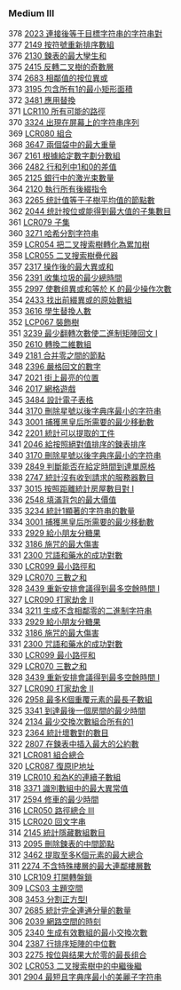 ### Medium III

378 [2023 連接後等于目標字符串的字符串對](./Medium/2023.md)  
377 [2149 按符號重新排序數組](./Medium/2149.md)  
376 [2130 鍊表的最大孿生和](./Medium/2130.md)  
375 [2415 反轉二叉樹的奇數層](./Medium/2415.md)  
374 [2683 相鄰值的按位異或](./Medium/2683.md)  
373 [3195 包含所有1的最小矩形面積](./Medium/3195.md)  
372 [3481 應用替換](./Medium/3481.md)  
371 [LCR110 所有可能的路徑](./Medium/LCR110.md)  
370 [3324 出現在屏幕上的字符串序列](./Medium/3324.md)  
369 [LCR080 組合](./Medium/LCR080.md)  
368 [3647 兩個袋中的最大重量](./Medium/3647.md)  
367 [2161 根據給定數字劃分數組](./Medium/2161.md)   
366 [2482 行和列中1和0的差值](./Medium/2482.md)  
365 [2125 銀行中的激光束數量](./Medium/2125.md)  
364 [2120 執行所有後綴指令](./Medium/2120.md)  
363 [2265 统計值等于子樹平均值的節點數](./Medium/2265.md)  
362 [2044 统計按位或能得到最大值的子集數目](./Medium/2044.md)  
361 [LCR079 子集](./Medium/LCR079.md)  
360 [3271 哈希分割字符串](./Medium/3271.md)  
359 [LCR054 把二叉搜索樹轉化為累加樹](./Medium/LCR054.md)  
358 [LCR055 二叉搜索樹疊代器](./Medium/LCR055.md)  
357 [2317 操作後的最大異或和](./Medium/2317.md)  
356 [2391 收集垃圾的最少總時間](./Medium/2391.md)  
355 [2997 使數组異或和等於 K 的最少操作次數](./Medium/2997.md)  
354 [2433 找出前綴異或的原始數組](./Medium/2433.md)  
353 [3616 學生替換人數](./Medium/3616.md)  
352 [LCP067 裝飾樹](./Medium/LCP067.md)  
351 [3239 最少翻轉次數使二進制矩陣回文 I](./Medium/3239.md)  
350 [2610 轉換二維數組](./Medium/2610.md)  
349 [2181 合并零之間的節點](./Medium/2181.md)  
348 [2396 嚴格回文的數字](./Medium/2396.md)  
347 [2021 街上最亮的位置](./Medium/2021.md)  
346 [2017 網格遊戲](./Medium/2017.md)  
345 [3484 設計電子表格](./Medium/3484.md)  
344 [3170 刪除星號以後字典序最小的字符串](./Medium/3170.md)  
343 [3001 捕獲黑皇后所需要的最少移動數](./Medium/3001.md)  
342 [2201 統計可以提取的工件](./Medium/2201.md)  
341 [2046 給按照絕對值排序的鍊表排序](./Medium/2046.md)  
340 [3170 刪除星號以後字典序最小的字符串](./Medium/3170.md)  
339 [2849 判斷能否在給定時間到達單原格](./Medium/2849.md)  
338 [2747 統計沒有收到請求的服務器數目](./Medium/2747.md)  
337 [3015 按照距離統計房屋數目對 I](./Medium/3015.md)  
336 [2548 填滿背包的最大價值](./Medium/2548.md)  
335 [3234 統計1顯著的字符串的數量](./Medium/3234.md)  
334 [3001 捕獲黑皇后所需要的最少移動數](./Medium/3001.md)  
333 [2929 給小朋友分糖果](./Medium/2929.md)  
332 [3186 施咒的最大傷害](./Medium/3186.md)  
331 [2300 咒語和藥水的成功對數](./Medium/2300.md)  
330 [LCR099 最小路徑和](./Medium/LCR099.md)  
329 [LCR070 三數之和](./Medium/LCR070.md)  
328 [3439 重新安排會議得到最多空餘時間 I](./Medium/3439.md)  
327 [LCR090 打家劫舍 II](./Medium/lcr090.md)  
334 [3211 生成不含相鄰零的二進制字符串](./Medium/3211.md)  
333 [2929 給小朋友分糖果](./Medium/2929.md)  
332 [3186 施咒的最大傷害](./Medium/3186.md)  
331 [2300 咒語和藥水的成功對數](./Medium/2300.md)  
330 [LCR099 最小路徑和](./Medium/LCR099.md)  
329 [LCR070 三數之和](./Medium/LCR070.md)   
328 [3439 重新安排會議得到最多空餘時間 I](./Medium/3439.md)   
327 [LCR090 打家劫舍 II](./Medium/lcr090.md)  
326 [2958 最多K個重覆元素的最長子數組](./Medium/2958.md)  
325 [3341 到達最後一個房間的最少時間](./Medium/3341.md)  
324 [2134 最少交換次數組合所有的1](./Medium/2134.md)  
323 [2364 統計壞數對的數目](./Medium/2364.md)  
322 [2807 在鍊表中插入最大的公約數](./Medium/2807.md)  
321 [LCR081 組合總合](./Medium/LCR081.md)  
320 [LCR087 復原IP地址](./Medium/LCR087.md)  
319 [LCR010 和為K的連續子數組](./Medium/LCR010.md)  
318 [3371 識別數組中的最大異常值](./Medium/3371.md)  
317 [2594 修車的最少時間](./Medium/2594.md)  
316 [LCR050 路徑總合 III](./Medium/lcr050.md)  
315 [LCR020 回文字串](./Medium/lcr020.md)  
314 [2145 統計隱藏數組數目](./Medium/2145.md)  
313 [2095 刪除鍊表的中間節點](./Medium/2095.md)  
312 [3462 提取至多K個元素的最大總合](./Medium/3462.md)  
311 [2274 不含特殊樓層的最大連鄰樓層數](./Medium/2274.md)  
310 [LCR109 打開轉盤鎖](./Medium/lcr109.md)  
309 [LCS03 主題空間](./Medium/lcs03.md)  
308 [3453 分割正方型I](./Medium/3453.md)  
307 [2685 統計完全連通分量的數量](./Medium/2685.md)  
306 [2039 網路空間的時刻](./Medium/2039.md)  
305 [2340 生成有效數組的最小交換次數](./Medium/2340.md)  
304 [2387 行排序矩陣的中位數](./Medium/2387.md)  
303 [2275 按位與结果大於零的最長组合](./Medium/2275.md)  
302 [LCR053 二叉搜索樹中的中繼後繼](./Medium/lcr053.md)  
301 [2904 最短且字典序最小的美麗子字符串](./Medium/2904.md)  